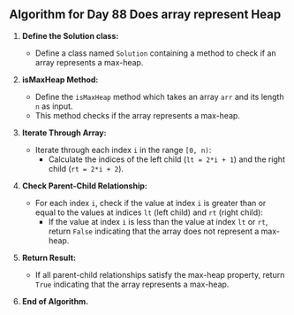 ## Algorithm for Day 88 **Does array represent Heap**

1. **Define the Solution class:**
   - Define a class named `Solution` containing a method to check if an array represents a max-heap.

2. **isMaxHeap Method:**
   - Define the `isMaxHeap` method which takes an array `arr` and its length `n` as input.
   - This method checks if the array represents a max-heap.

3. **Iterate Through Array:**
   - Iterate through each index `i` in the range `[0, n)`:
     - Calculate the indices of the left child (`lt = 2*i + 1`) and the right child (`rt = 2*i + 2`).

4. **Check Parent-Child Relationship:**
   - For each index `i`, check if the value at index `i` is greater than or equal to the values at indices `lt` (left child) and `rt` (right child):
     - If the value at index `i` is less than the value at index `lt` or `rt`, return `False` indicating that the array does not represent a max-heap.

5. **Return Result:**
   - If all parent-child relationships satisfy the max-heap property, return `True` indicating that the array represents a max-heap.

6. **End of Algorithm.**